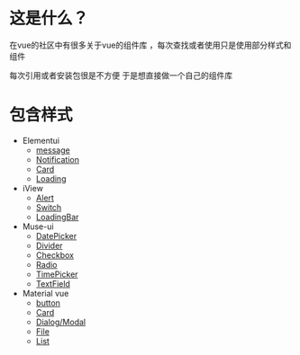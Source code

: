 # 这是什么？

在vue的社区中有很多关于vue的组件库 ，每次查找或者使用只是使用部分样式和组件

每次引用或者安装包很是不方便 于是想直接做一个自己的组件库


# 包含样式

- Elementui
  - [message](http://element.eleme.io/#/zh-CN/component/message)
  - [Notification](http://element.eleme.io/#/zh-CN/component/notification)
  - [Card](http://element.eleme.io/#/zh-CN/component/card)
  - [Loading](http://element.eleme.io/#/zh-CN/component/loading)
- iView
  - [Alert](https://www.iviewui.com/components/alert)
  - [Switch](https://www.iviewui.com/components/switch)
  - [LoadingBar](https://www.iviewui.com/components/loading-bar)
- Muse-ui
  - [DatePicker](http://www.muse-ui.org/#/datePicker)
  - [Divider](http://www.muse-ui.org/#/divider)
  - [Checkbox](http://www.muse-ui.org/#/checkbox)
  - [Radio](http://www.muse-ui.org/#/radio)
  - [TimePicker](http://www.muse-ui.org/#/timePicker)
  - [TextField](http://www.muse-ui.org/#/textField)
- Material vue
  - [button](https://vuematerial.github.io/#/components/button)  
  - [Card](https://vuematerial.github.io/#/components/card)
  - [Dialog/Modal](https://vuematerial.github.io/#/components/dialog)
  - [File](https://vuematerial.github.io/#/components/file)
  - [List](https://vuematerial.github.io/#/components/list)
